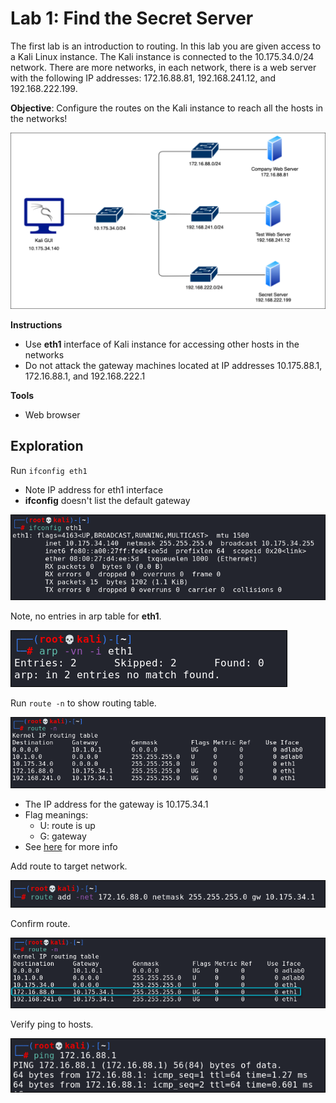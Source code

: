 # Lab 1: Find the Secret Server
The first lab is an introduction to routing. In this lab you are given access to a Kali Linux instance. The Kali instance is connected to the 10.175.34.0/24 network.  There are more networks, in each network, there is a web server with the following IP addresses: 172.16.88.81, 192.168.241.12, and 192.168.222.199.

**Objective**: Configure the routes on the Kali instance to reach all the hosts in the networks!

![](img/networkdiagram.png)

**Instructions**
- Use **eth1** interface of Kali instance for accessing other hosts in the networks
- Do not attack the gateway machines located at IP addresses 10.175.88.1, 172.16.88.1, and 192.168.222.1

**Tools**
- Web browser

## Exploration

Run `ifconfig eth1`
- Note IP address for eth1 interface
- **ifconfig** doesn't list the default gateway

![](img/ifconfig.png)

Note, no entries in arp table for **eth1**.

![](img/noarp.png)

Run `route -n` to show routing table.

![](img/route-n.png)

- The IP address for the gateway is 10.175.34.1
- Flag meanings:
  - U: route is up
  - G: gateway<br>
- See [here](https://www.cyberciti.biz/faq/how-to-find-out-default-gateway-in-ubuntu/) for more info

Add route to target network.

![](img/routeadd.png)

Confirm route.

![](img/routeconfirm.png)

Verify ping to hosts.

![](img/verifyping.png)
